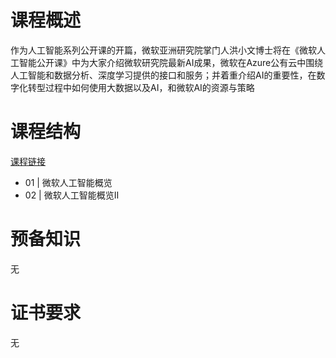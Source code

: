 # 课程概述
作为人工智能系列公开课的开篇，微软亚洲研究院掌门人洪小文博士将在《微软人工智能公开课》中为大家介绍微软研究院最新AI成果，微软在Azure公有云中围绕人工智能和数据分析、深度学习提供的接口和服务；并着重介绍AI的重要性，在数字化转型过程中如何使用大数据以及AI，和微软AI的资源与策略

# 课程结构
[课程链接](https://mva.microsoft.com/zh-cn/training-courses/-17778?l=BvNkdbD4D_305192810)

- 01 | 微软人工智能概览
- 02 | 微软人工智能概览Ⅱ

# 预备知识
无

# 证书要求
无